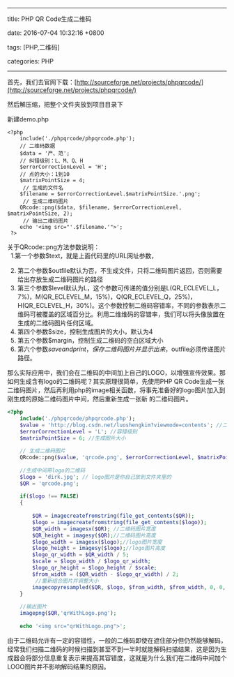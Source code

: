 
---

title: PHP QR Code生成二维码

date: 2016-07-04 10:32:16 +0800

tags: [PHP,二维码]

categories: PHP

---

首先，我们去官网下载：[http://sourceforge.net/projects/phpqrcode/](http://sourceforge.net/projects/phpqrcode/)

然后解压缩，把整个文件夹放到项目目录下

新建demo.php

```
<?php 
    include('./phpqrcode/phpqrcode.php'); 
    // 二维码数据 
    $data = '产、范';
    // 纠错级别：L、M、Q、H 
    $errorCorrectionLevel = 'H';  
    // 点的大小：1到10 
    $matrixPointSize = 4;  
     // 生成的文件名 
    $filename = $errorCorrectionLevel.$matrixPointSize.'.png'; 
     // 生成二维码图片
    QRcode::png($data, $filename, $errorCorrectionLevel, $matrixPointSize, 2); 
     // 输出二维码图片 
    echo '<img src="'.$filename.'">';
 ?>
```

关于QRcode::png方法参数说明：<br />  1.第一个参数$text，就是上面代码里的URL网址参数，

2. 第二个参数$outfile默认为否，不生成文件，只将二维码图片返回，否则需要给出存放生成二维码图片的路径
2. 第三个参数$level默认为L，这个参数可传递的值分别是L(QR_ECLEVEL_L，7%)，M(QR_ECLEVEL_M，15%)，Q(QR_ECLEVEL_Q，25%)，H(QR_ECLEVEL_H，30%)。这个参数控制二维码容错率，不同的参数表示二维码可被覆盖的区域百分比。利用二维维码的容错率，我们可以将头像放置在生成的二维码图片任何区域。
2. 第四个参数$size，控制生成图片的大小，默认为4
2. 第五个参数$margin，控制生成二维码的空白区域大小
2. 第六个参数$saveandprint，保存二维码图片并显示出来，$outfile必须传递图片路径。

那么实际应用中，我们会在二维码的中间加上自己的LOGO，以增强宣传效果。那如何生成含有logo的二维码呢？其实原理很简单，先使用PHP QR Code生成一张二维码图片，然后再利用php的image相关函数，将事先准备好的logo图片加入到刚生成的原始二维码图片中间，然后重新生成一张新 的二维码图片。

```php
<?php
    include('./phpqrcode/phpqrcode.php');
    $value = 'http://blog.csdn.net/luoshengkim?viewmode=contents'; //二维码内容     
    $errorCorrectionLevel = 'L'; //容错级别     
    $matrixPointSize = 6; //生成图片大小  
  
    // 生成二维码图片     
    QRcode::png($value, 'qrcode.png', $errorCorrectionLevel, $matrixPointSize, 2);  
  
    //生成中间带logo的二维码       
    $logo = 'dirk.jpg'; // logo图片是你自己放到文件夹里的    
    $QR = 'qrcode.png';    
     
    if($logo !== FALSE)    
    {    
     
        $QR = imagecreatefromstring(file_get_contents($QR));    
        $logo = imagecreatefromstring(file_get_contents($logo));    
        $QR_width = imagesx($QR); //二维码图片宽度   
        $QR_height = imagesy($QR);//二维码图片高度     
        $logo_width = imagesx($logo);//logo图片宽度    
        $logo_height = imagesy($logo);//logo图片高度    
        $logo_qr_width = $QR_width / 5;    
        $scale = $logo_width / $logo_qr_width;    
        $logo_qr_height = $logo_height / $scale;    
        $from_width = ($QR_width - $logo_qr_width) / 2;    
         //重新组合图片并调整大小
        imagecopyresampled($QR, $logo, $from_width, $from_width, 0, 0, $logo_qr_width, $logo_qr_height, $logo_width, $logo_height);    
    } 
    
    //输出图片   
    imagepng($QR,'qrWithLogo.png');   
  
    echo '<img src="qrWithLogo.png">';
```

由于二维码允许有一定的容错性，一般的二维码即使在遮住部分但仍然能够解码，经常我们扫描二维码的时候扫描到甚至不到一半时就能解码扫描结果，这是因为生成器会将部分信息重复表示来提高其容错度，这就是为什么我们在二维码中间加个LOGO图片并不影响解码结果的原因。

